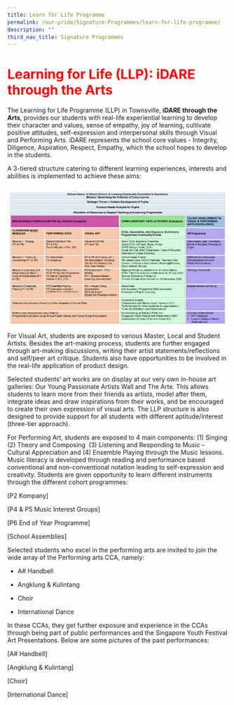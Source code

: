 ```yaml
---
title: Learn for Life Programme
permalink: /our-pride/Signature-Programmes/learn-for-life-programme/
description: ""
third_nav_title: Signature Programmes
---
```

<h1 style=color:red;font-size:30px>Learning for Life (LLP): iDARE through the Arts</h1>


The Learning for Life Programme (LLP) in Townsville, **iDARE through the Arts**, provides our students with real-life experiential learning to develop their character and values, sense of empathy, joy of learning, cultivate positive attitudes, self-expression and interpersonal skills through Visual and Performing Arts. iDARE represents the school core values - Integrity, Diligence, Aspiration, Respect, Empathy, which the school hopes to develop in the students. 

A 3-tiered structure catering to different learning experiences, interests and abilities is implemented to achieve these aims:

![](/images/LLP.png)


For Visual Art, students are exposed to various Master, Local and Student Artists. Besides the art-making process, students are further engaged through art-making discussions, writing their artist statements/reflections and self/peer art critique. Students also have opportunities to be involved in the real-life application of product design.

Selected students’ art works are on display at our very own in-house art galleries: Our Young Passionate Artists Wall and The Arte. This allows students to learn more from their friends as artists, model after them, integrate ideas and draw inspirations from their works, and be encouraged to create their own expression of visual arts. The LLP structure is also designed to provide support for all students with different aptitude/interest (three-tier approach).

For Performing Art, students are exposed to 4 main components: (1) Singing (2) Theory and Composing  (3) Listening and Responding to Music – Cultural Appreciation and (4) Ensemble Playing through the Music lessons. Music literacy is developed through reading and performance based conventional and non-conventional notation leading to self-expression and creativity. Students are given opportunity to learn different instruments through the different cohort programmes: 

\[P2 Kompany\]

\[P4 & P5 Music Interest Groups\]

\[P6 End of Year Programme\]

\[School Assemblies\]

Selected students who excel in the performing arts are invited to join the wide array of the Performing arts CCA, namely: 

*   A# Handbell
    
*   Angklung & Kulintang
    
*   Choir 
    
*   International Dance 

In these CCAs, they get further exposure and experience in the CCAs through being part of public performances and the Singapore Youth Festival Art Presentations. Below are some pictures of the past performances:  

 \[A# Handbell\]

 \[Angklung & Kulintang\]

 \[Choir\]

 \[International Dance\]
